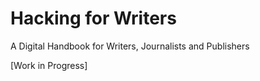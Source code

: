 Hacking for Writers
==============

A Digital Handbook for Writers, Journalists and Publishers 

[Work in Progress]



